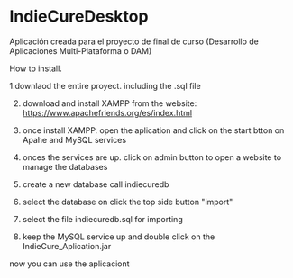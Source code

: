 # IndieCureDesktop
Aplicación creada para el proyecto de final de curso (Desarrollo de Aplicaciones Multi-Plataforma o DAM)

How to install.

1.downlaod the entire proyect. including the .sql file

2. download and install XAMPP from the website: https://www.apachefriends.org/es/index.html

3. once install XAMPP. open the aplication and click on the start btton on Apahe and MySQL services

4. onces the services are up. click on admin button to open a website to manage the databases

5. create a new database call indiecuredb

6. select the database on click the top side button "import"

7. select the file indiecuredb.sql for importing

8. keep the MySQL service up and double click on the IndieCure_Aplication.jar

now you can use the aplicaciont
